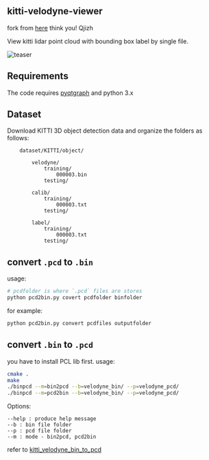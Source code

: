 ## kitti-velodyne-viewer
fork from [here](https://github.com/Qjizhi/kitti-velodyne-viewer.git)
think you! Qjizh

View kitti lidar point cloud with bounding box label by single file.

![teaser](/doc/teaser.png)

## Requirements

The code requires [pyqtgraph](https://github.com/pyqtgraph/pyqtgraph) and python 3.x

## Dataset

Download KITTI 3D object detection data and organize the folders as follows:

        dataset/KITTI/object/

            velodyne/
                training/
                    000003.bin
                testing/

            calib/
                training/
                    000003.txt
                testing/

            label/
                training/
                    000003.txt
                testing/

## convert `.pcd` to `.bin`
usage:
```bash
# pcdfolder is where `.pcd` files are stores
python pcd2bin.py covert pcdfolder binfolder
```
for example:

```bash
python pcd2bin.py convert pcdfiles outputfolder
```

## convert `.bin` to `.pcd`
you have to install PCL lib first.
usage:  
```bash
cmake .
make
./binpcd --m=bin2pcd --b=velodyne_bin/ --p=velodyne_pcd/
./binpcd --m=pcd2bin --b=velodyne_bin/ --p=velodyne_pcd/
```
Options:  
```
--help : produce help message
--b : bin file folder
--p : pcd file folder
--m : mode - bin2pcd, pcd2bin
```
refer to [kitti_velodyne_bin_to_pcd](https://github.com/HTLife/kitti_velodyne_bin_to_pcd)
